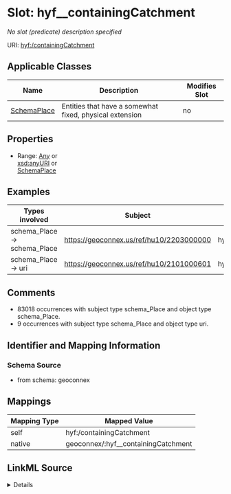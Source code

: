 

# Slot: hyf__containingCatchment


_No slot (predicate) description specified_





URI: [hyf:/containingCatchment](https://www.opengis.net/def/schema/hy_features/hyf/containingCatchment)



<!-- no inheritance hierarchy -->





## Applicable Classes

| Name | Description | Modifies Slot |
| --- | --- | --- |
| [SchemaPlace](../classes/SchemaPlace.md) | Entities that have a somewhat fixed, physical extension |  no  |







## Properties

* Range: [Any](../classes/Any.md)&nbsp;or&nbsp;<br />[xsd:anyURI](xsd:anyURI)&nbsp;or&nbsp;<br />[SchemaPlace](../classes/SchemaPlace.md)






## Examples

| Types involved | Subject | Predicate | Object |
| --- | --- | --- | --- |
| schema_Place → schema_Place | https://geoconnex.us/ref/hu10/2203000000 | hyf:/containingCatchment | https://geoconnex.us/ref/hu06/220300 |
| schema_Place → uri | https://geoconnex.us/ref/hu10/2101000601 | hyf:/containingCatchment | https://geoconnex.us/ref/hu08/21010006 |


## Comments

* 83018 occurrences with subject type schema_Place and object type schema_Place.
* 9 occurrences with subject type schema_Place and object type uri.

## Identifier and Mapping Information







### Schema Source


* from schema: geoconnex




## Mappings

| Mapping Type | Mapped Value |
| ---  | ---  |
| self | hyf:/containingCatchment |
| native | geoconnex/:hyf__containingCatchment |




## LinkML Source

<details>
```yaml
name: hyf__containingCatchment
description: No slot (predicate) description specified
comments:
- 83018 occurrences with subject type schema_Place and object type schema_Place.
- 9 occurrences with subject type schema_Place and object type uri.
examples:
- description: schema_Place → schema_Place
  object:
    example_object: https://geoconnex.us/ref/hu06/220300
    example_predicate: hyf:/containingCatchment
    example_subject: https://geoconnex.us/ref/hu10/2203000000
- description: schema_Place → uri
  object:
    example_object: https://geoconnex.us/ref/hu08/21010006
    example_predicate: hyf:/containingCatchment
    example_subject: https://geoconnex.us/ref/hu10/2101000601
from_schema: geoconnex
rank: 1000
slot_uri: hyf:/containingCatchment
alias: hyf__containingCatchment
domain_of:
- schema_Place
range: Any
any_of:
- range: uri
- range: schema_Place

```
</details>